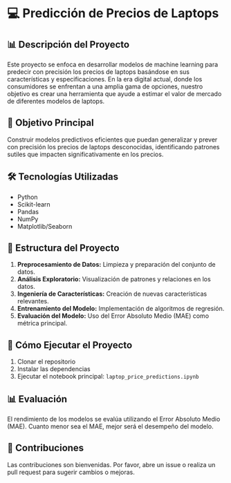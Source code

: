 # 💻 Predicción de Precios de Laptops

## 📊 Descripción del Proyecto

Este proyecto se enfoca en desarrollar modelos de machine learning para predecir con precisión los precios de laptops basándose en sus características y especificaciones. En la era digital actual, donde los consumidores se enfrentan a una amplia gama de opciones, nuestro objetivo es crear una herramienta que ayude a estimar el valor de mercado de diferentes modelos de laptops.

## 🎯 Objetivo Principal

Construir modelos predictivos eficientes que puedan generalizar y prever con precisión los precios de laptops desconocidas, identificando patrones sutiles que impacten significativamente en los precios.

## 🛠️ Tecnologías Utilizadas

- Python
- Scikit-learn
- Pandas
- NumPy
- Matplotlib/Seaborn

## 📁 Estructura del Proyecto

1. **Preprocesamiento de Datos:** Limpieza y preparación del conjunto de datos.
2. **Análisis Exploratorio:** Visualización de patrones y relaciones en los datos.
3. **Ingeniería de Características:** Creación de nuevas características relevantes.
4. **Entrenamiento del Modelo:** Implementación de algoritmos de regresión.
5. **Evaluación del Modelo:** Uso del Error Absoluto Medio (MAE) como métrica principal.

## 🚀 Cómo Ejecutar el Proyecto

1. Clonar el repositorio
2. Instalar las dependencias
3. Ejecutar el notebook principal: `laptop_price_predictions.ipynb`

## 📊 Evaluación

El rendimiento de los modelos se evalúa utilizando el Error Absoluto Medio (MAE). Cuanto menor sea el MAE, mejor será el desempeño del modelo.

## 👥 Contribuciones

Las contribuciones son bienvenidas. Por favor, abre un issue o realiza un pull request para sugerir cambios o mejoras.